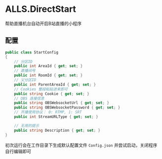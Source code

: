 # ALLS.DirectStart
帮助直播机台自动开启B站直播的小程序

## 配置

```cs
public class StartConfig
{
    // 分区ID
    public int AreaId { get; set; }
    // 直播间号
    public int RoomId { get; set; }
    // 父分区ID
    public int ParentAreaId { get; set; }
    // Cookies 整段粘贴进来即可
    public string Cookie { get; set; }
    // OBS 连接信息
    public string OBSWebsocketUrl { get; set; }
    public string OBSWebsocketPassword { get; set; }
    // 开播使用协议： 0: RTMP, 1: SRT
    public int StreamURLType { get; set; }

    // 无用的提示
    public string Description { get; set; }
}
```

初次运行会在工作目录下生成默认配置文件 `Config.json` 并尝试启动，关闭程序自行编辑即可
